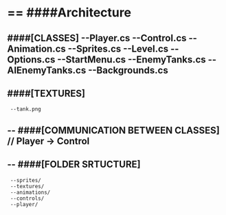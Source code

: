 
==
####Architecture
==
####[CLASSES]
     --Player.cs
     --Control.cs
     --Animation.cs
     --Sprites.cs
     --Level.cs
     --Options.cs
     --StartMenu.cs
     --EnemyTanks.cs
     --AIEnemyTanks.cs
     --Backgrounds.cs
--
####[TEXTURES]
--
     --tank.png


--
####[COMMUNICATION BETWEEN CLASSES] // Player -> Control
--


--
####[FOLDER SRTUCTURE]
--
     --sprites/
     --textures/
     --animations/
     --controls/
     --player/

